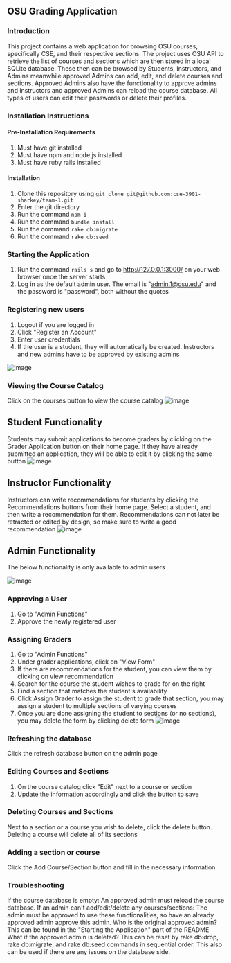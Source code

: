 ## OSU Grading Application ##

### Introduction ###
This project contains a web application for browsing OSU courses, specifically CSE, and their respective sections. The project uses OSU API to retrieve the list of courses and sections which are then stored in a local SQLite database. These then can be browsed by Students, Instructors, and Admins meanwhile approved Admins can add, edit, and delete courses and sections. Approved Admins also have the functionality to approve admins and instructors and approved Admins can reload the course database. All types of users can edit their passwords or delete their profiles. 

### Installation Instructions ###
#### Pre-Installation Requirements ####
1. Must have git installed
2. Must have npm and node.js installed
3. Must have ruby rails installed

#### Installation ####
1. Clone this repository using ```git clone git@github.com:cse-3901-sharkey/team-1.git```
2. Enter the git directory
3. Run the command ```npm i```
4. Run the command ```bundle install```
5. Run the command ```rake db:migrate```
6. Run the command ```rake db:seed```

### Starting the Application ###
1. Run the command ```rails s``` and go to http://127.0.0.1:3000/ on your web browser once the server starts
2. Log in as the default admin user. The email is "admin.1@osu.edu" and the password is "password", both without the quotes

### Registering new users ###
1. Logout if you are logged in
2. Click "Register an Account"
3. Enter user credentials
4. If the user is a student, they will automatically be created. Instructors and new admins have to be approved by existing admins

![image](https://user-images.githubusercontent.com/70275882/168107599-d1f1afec-3074-4b94-a3cc-03f5d148c025.png)


### Viewing the Course Catalog ###
Click on the courses button to view the course catalog
![image](https://user-images.githubusercontent.com/70275882/168107131-3278b6aa-60e7-4b3b-95b7-bd9d2496eaff.png)


## Student Functionality ##
Students may submit applications to become graders by clicking on the Grader Application button on their home page. If they have already submitted an application, they will be able to edit it by clicking the same button
![image](https://user-images.githubusercontent.com/70275882/168107416-1f7760b8-b03e-4f95-911d-e77888a5ad67.png)


## Instructor Functionality ##
Instructors can write recommendations for students by clicking the Recommendations buttons from their home page. Select a student, and then write a recommendation for them. Recommendations can not later be retracted or edited by design, so make sure to write a good recommendation
![image](https://user-images.githubusercontent.com/70275882/168108013-16edc027-e36a-4297-b770-99b150d2b142.png)


## Admin Functionality ##
The below functionality is only available to admin users

![image](https://user-images.githubusercontent.com/70275882/168107866-28353360-cd26-4503-8acd-fd0aff21ccea.png)

### Approving a User ###
1. Go to "Admin Functions"
2. Approve the newly registered user

### Assigning Graders ###
1. Go to "Admin Functions"
2. Under grader applications, click on "View Form"
3. If there are recommendations for the student, you can view them by clicking on view recommendation
4. Search for the course the student wishes to grade for on the right
5. Find a section that matches the student's availability
6. Click Assign Grader to assign the student to grade that section, you may assign a student to multiple sections of varying courses
7. Once you are done assigning the student to sections (or no sections), you may delete the form by clicking delete form
![image](https://user-images.githubusercontent.com/70275882/168108242-f8b667aa-63cf-4ef0-b4ce-eed1e8611cf0.png)

### Refreshing the database ###
Click the refresh database button on the admin page

### Editing Courses and Sections ###
1. On the course catalog click "Edit" next to a course or section
2. Update the information accordingly and click the button to save

### Deleting Courses and Sections ###
Next to a section or a course you wish to delete, click the delete button. Deleting a course will delete all of its sections

### Adding a section or course ###
Click the Add Course/Section button and fill in the necessary information


### Troubleshooting ###
If the course database is empty:
An approved admin must reload the course database.
If an admin can't add/edit/delete any courses/sections:
The admin must be approved to use these functionalities, so have an already approved admin approve this admin.
Who is the original approved admin?
This can be found in the "Starting the Application" part of the README
What if the approved admin is deleted?
This can be reset by rake db:drop, rake db:migrate, and rake db:seed commands in sequential order. This also can be used if there are any issues on the database side.
